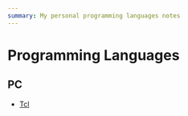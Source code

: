 ```yaml
---
summary: My personal programming languages notes
---
```

# Programming Languages

## PC

* [Tcl](tcl/index.md)

